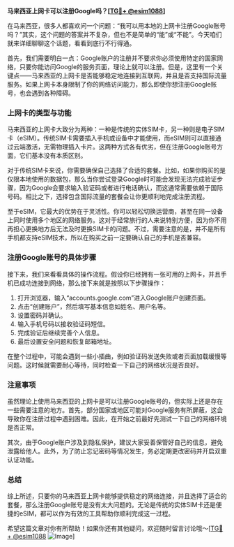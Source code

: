 **马来西亚上网卡可以注册Google吗？[[TG💪+ @esim1088](https://t.me/s/esim1088)]**

在马来西亚，很多人都喜欢问一个问题：“我可以用本地的上网卡注册Google账号吗？”其实，这个问题的答案并不复杂，但也不是简单的“能”或“不能”。今天咱们就来详细聊聊这个话题，看看到底行不行得通。

首先，我们需要明白一点：Google账户的注册并不要求你必须使用特定的国家网络，只要你能访问Google的服务页面，理论上就可以注册。但是，这里有一个关键点——马来西亚的上网卡是否能够稳定地连接到互联网，并且是否支持国际流量服务。如果上网卡本身限制了你的网络访问能力，那么即使你想注册Google账号，也会遇到各种障碍。

### 上网卡的类型与功能

马来西亚的上网卡大致分为两种：一种是传统的实体SIM卡，另一种则是电子SIM卡（eSIM）。传统SIM卡需要插入手机或设备中才能使用，而eSIM则可以直接通过云端激活，无需物理插入卡片。这两种方式各有优劣，但在注册Google账号方面，它们基本没有本质区别。

对于传统SIM卡来说，你需要确保自己选择了合适的套餐。比如，如果你购买的是仅限本地使用的数据包，那么当你尝试登录Google时可能会发现无法完成验证步骤，因为Google会要求输入验证码或者进行电话确认，而这通常需要依赖于国际号码。相比之下，选择包含国际流量的套餐会让你更顺利地完成注册流程。

至于eSIM，它最大的优势在于灵活性。你可以轻松切换运营商，甚至在同一设备上同时使用多个地区的网络服务。这对于经常旅行的人来说特别方便，因为你不用再担心更换地方后无法及时更换SIM卡的问题。不过，需要注意的是，并不是所有手机都支持eSIM技术，所以在购买之前一定要确认自己的手机是否兼容。

### 注册Google账号的具体步骤

接下来，我们来看看具体的操作流程。假设你已经拥有一张可用的上网卡，并且手机已成功连接到网络，那么接下来就是按照以下步骤操作：

1. 打开浏览器，输入“accounts.google.com”进入Google账户创建页面。
2. 点击“创建账户”，然后填写基本信息如姓名、用户名等。
3. 设置密码并确认。
4. 输入手机号码以接收验证码短信。
5. 完成验证后继续完善个人信息。
6. 最后设置安全问题和恢复邮箱地址。

在整个过程中，可能会遇到一些小插曲，例如验证码发送失败或者页面加载缓慢等问题。这时候就需要耐心等待，同时检查一下自己的网络状况是否良好。

### 注意事项

虽然理论上使用马来西亚的上网卡是可以注册Google账号的，但实际上还是存在一些需要注意的地方。首先，部分国家或地区可能对Google服务有所屏蔽，这会导致你在注册过程中遇到困难。因此，在开始之前最好先测试一下自己的网络环境是否正常。

其次，由于Google账户涉及到隐私保护，建议大家妥善保管好自己的信息，避免泄露给他人。此外，为了防止忘记密码等情况发生，务必定期更改密码并开启双重认证功能。

### 总结

综上所述，只要你的马来西亚上网卡能够提供稳定的网络连接，并且选择了适合的套餐，那么注册Google账号是没有太大问题的。无论是传统的实体SIM卡还是便捷的eSIM，都可以作为有效的工具帮助你顺利完成这一过程。

希望这篇文章对你有所帮助！如果你还有其他疑问，欢迎随时留言讨论哦～[[TG💪+ @esim1088](https://t.me/s/esim1088) ![Image](https://i.postimg.cc/4NQfJmqS/Snipaste-2025-05-13-00-14-12.png)]